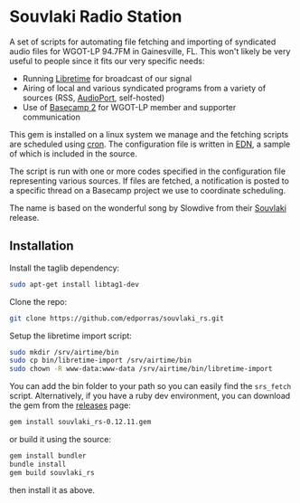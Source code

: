 Souvlaki Radio Station
======================

A set of scripts for automating file fetching and importing of
syndicated audio files for WGOT-LP 94.7FM in Gainesville, FL. This
won't likely be very useful to people since it fits our very specific
needs:

* Running [Libretime](https://libretime.org/) for broadcast of
  our signal
* Airing of local and various syndicated programs from a variety of
  sources (RSS, [AudioPort](http://audioport.org/), self-hosted)
* Use of [Basecamp 2](https://basecamp.com/) for WGOT-LP member
  and supporter communication

This gem is installed on a linux system we manage and the fetching
scripts are scheduled using
[cron](https://en.wikipedia.org/wiki/Cron). The configuration file is
written in [EDN](https://github.com/edn-format/edn), a sample of which
is included in the source.

The script is run with one or more codes specified in the
configuration file representing various sources. If files are fetched,
a notification is posted to a specific thread on a Basecamp project
we use to coordinate scheduling.

The name is based on the wonderful song by Slowdive from their
[Souvlaki](https://en.wikipedia.org/wiki/Souvlaki_(album)) release.

## Installation

Install the taglib dependency:

```sh
sudo apt-get install libtag1-dev
```

Clone the repo:

```sh
git clone https://github.com/edporras/souvlaki_rs.git
```

Setup the libretime import script:

```sh
sudo mkdir /srv/airtime/bin
sudo cp bin/libretime-import /srv/airtime/bin
sudo chown -R www-data:www-data /srv/airtime/bin/libretime-import
```

You can add the bin folder to your path so you can easily find the
`srs_fetch` script. Alternatively, if you have a ruby dev environment,
you can download the gem from the
[releases](https://github.com/edporras/souvlaki_rs/releases) page:

```sh
gem install souvlaki_rs-0.12.11.gem
```

or build it using the source:

```sh
gem install bundler
bundle install
gem build souvlaki_rs
```

then install it as above.
